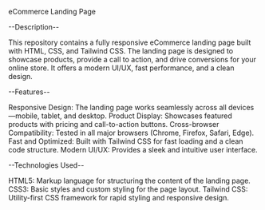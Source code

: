eCommerce Landing Page

--Description--

This repository contains a fully responsive eCommerce landing page built with HTML, CSS, and Tailwind CSS. 
The landing page is designed to showcase products, provide a call to action, and drive conversions for your online store. It offers a modern UI/UX, fast performance, and a clean design.

--Features--

Responsive Design: The landing page works seamlessly across all devices—mobile, tablet, and desktop.
Product Display: Showcases featured products with pricing and call-to-action buttons.
Cross-browser Compatibility: Tested in all major browsers (Chrome, Firefox, Safari, Edge).
Fast and Optimized: Built with Tailwind CSS for fast loading and a clean code structure.
Modern UI/UX: Provides a sleek and intuitive user interface.

--Technologies Used--

HTML5: Markup language for structuring the content of the landing page.
CSS3: Basic styles and custom styling for the page layout.
Tailwind CSS: Utility-first CSS framework for rapid styling and responsive design.
